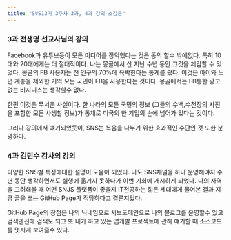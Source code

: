 ```yaml
---
title: "SVS13기 3주차 3과, 4과 강의 소감문"
---
```

### 3과 전생명 선교사님의 강의

Facebook과 유투브등이 모든 미디어를 장악했다는 것은 동의 할수 밖에없다. 특히 10대와 20대에게는 더 절대적이다. 
나는 몽골에서 산 지난 수년 동안 그것을 체감할 수 있었다. 몽골의 FB 사용자는 전 인구의 70%에 육박한다는 통계를 봤다. 
이것은 아이와 노년 계층을 제외한 거의 모든 국민이 FB을 사용한다는 것이다. 몽골에서는 FB통한 광고없는 비지니스는 생각할수 없다.

한편 이것은 무서운 사실이다. 한 나라의 모든 국민의 정보 (그들의 수백,수천장의 사진을 포함한 모든 사생할 정보)가 통채로 미국의 한 기업의 손에 넘어가 있다는 것이다.

그러나 강의에서 얘기되었듯이, SNS는 복음을 나누기 위한 효과적인 수단인 것 또한 분명하다.


### 4과 김민수 강사의 강의
다양한 SNS별 특징에대한 설명이 도움이 되었다. 나도 SNS채널을 하나 운영해야지 수년 동안 생각하면서도 실행에 옮기지 못하다가 이번 기회에 개시하게 되었다.
나의 사역을 고려해볼 때 어떤 SNJS 플랫폼이 좋을지 IT전공하는 젊은 세대에게 물어본 결과 지금 글을 쓰는 GitHub Page가 적당하다고 결론지었다.

GitHub Page의 장점은 나의 닉네임으로 서브도메인으로 나의 블로그를 운영할수 있고 검색엔진에 검색도 되고 또 내가 하고 있는 앱개발 프로젝트에 관해 얘기할 때 소스코드를 멋지게 보여줄수 있다.
